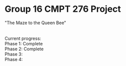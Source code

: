 # Group 16 CMPT 276 Project

"The Maze to the Queen Bee" <br>
<br>
<br>
Current progress: <br>
Phase 1: Complete <br>
Phase 2: Complete <br>
Phase 3:  <br>
Phase 4:  <br>
